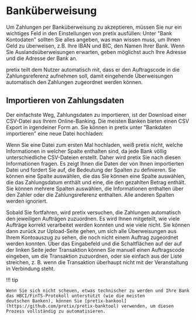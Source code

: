 # Banküberweisung

Um Zahlungen per Banküberweisung zu akzeptieren, müssen Sie nur ein wichtiges Feld in den Einstellungen von pretix ausfüllen: Unter "Bank
Kontodaten" sollten Sie alles angeben, was man wissen muss, um Ihnen Geld zu überweisen, z.B. Ihre IBAN und BIC,
den Namen Ihrer Bank. Wenn Sie Auslandsüberweisungen erwarten, geben möglichst auch Ihre Adresse und die Adresse der Bank an.

pretix teilt dem Nutzer automatisch mit, dass er den Auftragscode in die Zahlungsreferenz aufnehmen soll, damit eingehende Überweisungen
automatisch den Zahlungen zugeordnet werden können.

## Importieren von Zahlungsdaten

Der einfachste Weg, Zahlungsdaten zu importieren, ist der Download einer CSV-Datei aus Ihrem Online-Banking. Die meisten Banken bieten einen CSV
Export in irgendeiner Form an. Sie können in pretix unter "Bankdaten importieren" eine neue Datei hochladen:

Wenn Sie eine Datei zum ersten Mal hochladen, weiß pretix nicht, welche Informationen in welcher Spalte enthalten sind, da jede
Bank völlig unterschiedliche CSV-Dateien erstellt. Daher wird pretix Sie nach diesen Informationen fragen. Es zeigt Ihnen die
Daten der von Ihnen importierten Datei und fordert Sie auf, die Bedeutung der Spalten zu definieren. Sie können eine Spalte auswählen, die das
Sie können eine Spalte auswählen, die das Zahlungsdatum enthält und eine, die den gezahlten Betrag enthält. Sie können mehrere Spalten auswählen, die Informationen enthalten
über den Zahler oder die Zahlungsreferenz enthalten. Alle anderen Spalten werden ignoriert.


Sobald Sie fortfahren, wird pretix versuchen, die Zahlungen automatisch den jeweiligen Aufträgen zuzuordnen. Es wird Ihnen mitgeteilt, wie
viele Aufträge korrekt verarbeitet werden konnten und wie viele nicht. Sie können dann zurück zur Upload-Seite gehen, um sich alle
Überweisungen aus Ihrem Kontoauszug zu sehen, die noch nicht einem Auftrag zugeordnet werden konnten. Über das Eingabefeld und die Schaltflächen auf der
auf der linken Seite jeder Transaktion können Sie manuell einen Auftragscode eingeben, um die Transaktion zuzuordnen, oder sie einfach aus der Liste streichen, z. B.
wenn die Transaktion überhaupt nicht mit der Veranstaltung in Verbindung steht.


!!! tip

    Wenn Sie sich nicht scheuen, etwas technischer zu werden und Ihre Bank das HBCI/FinTS-Protokoll unterstützt (wie die meisten
    deutschen Banken), können Sie [pretix-bankool](https://github.com/pretix/pretix-banktool) verwenden, um diesen Prozess vollständig zu automatisieren.
